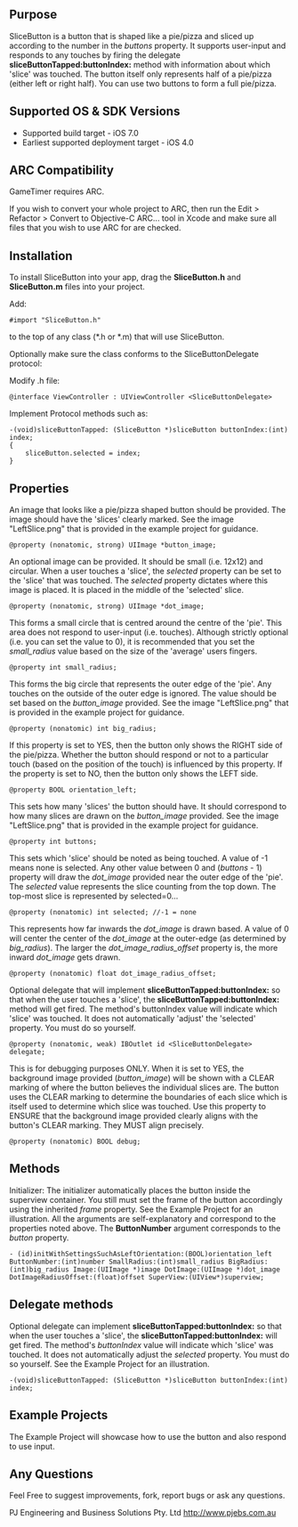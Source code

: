 Purpose
--------------


SliceButton is a button that is shaped like a pie/pizza and sliced up
according to the number in the *buttons* property. It supports user-input and responds
to any touches by firing the delegate **sliceButtonTapped:buttonIndex:** method
with information about which 'slice' was touched.
The button itself only represents half of a pie/pizza (either left or right half).
You can use two buttons to form a full pie/pizza.



Supported OS & SDK Versions
-----------------------------

* Supported build target - iOS 7.0 
* Earliest supported deployment target - iOS 4.0 

ARC Compatibility
------------------

GameTimer requires ARC.

If you wish to convert your whole project to ARC, then run the Edit > Refactor > Convert to Objective-C ARC... tool in Xcode and make sure all files that you wish to use ARC for are checked.


Installation
--------------

To install SliceButton into your app, drag the **SliceButton.h** and **SliceButton.m** files into your project.

Add:
```
#import "SliceButton.h"
```
to the top of any class (*.h or *.m) that will use SliceButton.

Optionally make sure the class conforms to the SliceButtonDelegate protocol:

Modify .h file:

	@interface ViewController : UIViewController <SliceButtonDelegate>

Implement Protocol methods such as:

``` 
-(void)sliceButtonTapped: (SliceButton *)sliceButton buttonIndex:(int) index;
{
    sliceButton.selected = index;
}
```

Properties
--------------

An image that looks like a pie/pizza shaped button should be provided. The image
should have the 'slices' clearly marked. See the image "LeftSlice.png" that
is provided in the example project for guidance.

    @property (nonatomic, strong) UIImage *button_image;

An optional image can be provided. It should be small (i.e. 12x12) and circular.
When a user touches a 'slice', the *selected* property can be set to the 'slice'
that was touched. The *selected* property dictates where this image is placed. It is
placed in the middle of the 'selected' slice.

    @property (nonatomic, strong) UIImage *dot_image;

This forms a small circle that is centred around the centre of the 'pie'. This area
does not respond to user-input (i.e. touches). Although strictly optional (i.e. you
can set the value to 0), it is recommended that you set the *small_radius* value
based on the size of the 'average' users fingers.

    @property int small_radius;

This forms the big circle that represents the outer edge of the 'pie'. Any touches
on the outside of the outer edge is ignored. The value should be set based on the
*button_image* provided. See the image "LeftSlice.png" that is provided in
the example project for guidance.

    @property (nonatomic) int big_radius;

If this property is set to YES, then the button only shows the RIGHT side of the
pie/pizza. Whether the button should respond or not to a particular touch (based on
the position of the touch) is influenced by this property. If the property is set to
NO, then the button only shows the LEFT side.

    @property BOOL orientation_left;


This sets how many 'slices' the button should have. It should correspond to how many
slices are drawn on the *button_image* provided. See the image "LeftSlice.png"
that is provided in the example project for guidance.

    @property int buttons;

This sets which 'slice' should be noted as being touched. A value of -1 means none
is selected. Any other value between 0 and (*buttons* - 1) property will draw
the *dot_image* provided near the outer edge of the 'pie'. The *selected* value
represents the slice counting from the top down. The top-most slice is represented
by selected=0...

    @property (nonatomic) int selected; //-1 = none

This represents how far inwards the *dot_image* is drawn based. A value of 0
will center the center of the *dot_image* at the outer-edge (as determined by
*big_radius*). The larger the *dot_image_radius_offset* property is, the more inward
*dot_image* gets drawn.

    @property (nonatomic) float dot_image_radius_offset;

Optional delegate that will implement **sliceButtonTapped:buttonIndex:** so that
when the user touches a 'slice', the **sliceButtonTapped:buttonIndex:** method will
get fired. The method's buttonIndex value will indicate which 'slice' was touched.
It does not automatically 'adjust' the 'selected' property. You must do so yourself.

    @property (nonatomic, weak) IBOutlet id <SliceButtonDelegate> delegate;

This is for debugging purposes ONLY. When it is set to YES, the background image
provided (*button_image*) will be shown with a CLEAR marking of where the button
believes the individual slices are. The button uses the CLEAR marking to determine
the boundaries of each slice which is itself used to determine which slice was
touched. Use this property to ENSURE that the background image provided clearly
aligns with the button's CLEAR marking. They MUST align precisely.

    @property (nonatomic) BOOL debug;

Methods
--------------

Initializer: The initializer automatically places the button inside the superview
container. You still must set the frame of the button accordingly using the inherited
*frame* property. See the Example Project for an illustration. All the arguments are
self-explanatory and correspond to the properties noted above. The **ButtonNumber**
argument corresponds to the *button* property.


```
- (id)initWithSettingsSuchAsLeftOrientation:(BOOL)orientation_left ButtonNumber:(int)number SmallRadius:(int)small_radius BigRadius:(int)big_radius Image:(UIImage *)image DotImage:(UIImage *)dot_image DotImageRadiusOffset:(float)offset SuperView:(UIView*)superview;
```


Delegate methods
---------------

Optional delegate can implement **sliceButtonTapped:buttonIndex:** so that
when the user touches a 'slice', the **sliceButtonTapped:buttonIndex:** will get
fired. The method's *buttonIndex* value will indicate which 'slice' was touched.
It does not automatically adjust the *selected* property. You must do so yourself.
See the Example Project for an illustration.

    -(void)sliceButtonTapped: (SliceButton *)sliceButton buttonIndex:(int) index;


Example Projects
---------------

The Example Project will showcase how to use the button and also respond to use input.


Any Questions
---------------

Feel Free to suggest improvements, fork, report bugs or ask any questions.

PJ Engineering and Business Solutions Pty. Ltd
http://www.pjebs.com.au
